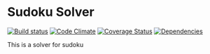 # Sudoku Solver

[![Build status][travis-image]][travis-url] [![Code Climate][codeclimate-image]][codeclimate-url] [![Coverage Status][coverage-image]][coverage-url] [![Dependencies][david-image]][david-url]


This is a solver for sudoku

[travis-url]: http://travis-ci.org/songty/Sudoku-solver
[travis-image]: https://secure.travis-ci.org/songty/Sudoku-solver.png?branch=master
[npm-url]: https://npmjs.org/package/avn
[npm-image]: https://badge.fury.io/js/avn.png
[codeclimate-image]: https://codeclimate.com/github/songty/Sudoku-solver.png
[codeclimate-url]: https://codeclimate.com/github/songty/Sudoku-solver
[coverage-image]: https://coveralls.io/repos/songty/Sudoku-solver/badge.png
[coverage-url]: https://coveralls.io/r/songty/Sudoku-solver
[david-image]: https://david-dm.org/songty/Sudoku-solver.png?theme=shields.io
[david-url]: https://david-dm.org/songty/Sudoku-solver
